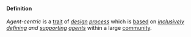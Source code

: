 #### Definition

*Agent-centric* is a [trait](https://github.com/gcassel/Modular-Organization-Terminology/blob/master/terms/trait.md) of *[design](https://github.com/gcassel/Modular-Organization-Terminology/blob/master/terms/design.md) [process](https://github.com/gcassel/Modular-Organization-Terminology/blob/master/terms/process.md)* which is [based](https://github.com/gcassel/Modular-Organization-Terminology/blob/master/terms/base.md) on *[inclusively](https://github.com/gcassel/Modular-Organization-Terminology/blob/master/terms/include.md) [defining](https://github.com/gcassel/Modular-Organization-Terminology/blob/master/terms/define.md) and [supporting](https://github.com/gcassel/Modular-Organization-Terminology/blob/master/terms/support.md) [agents](https://github.com/gcassel/Modular-Organization-Terminology/blob/master/terms/agent.md)* within a large  [community](https://github.com/gcassel/Modular-Organization-Terminology/blob/master/terms/community.md).
